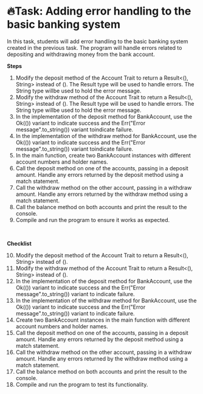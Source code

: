 # 🔥Task: Adding error handling to the basic banking system

In this task, students will add error handling to the basic banking system created in the previous task. The program will handle errors related to depositing and withdrawing money from the bank account.

**Steps**

1. Modify the deposit method of the Account Trait to return a Result<(), String> instead of (). The Result type will be used to handle errors. The String type willbe used to hold the error message.
2. Modify the withdraw method of the Account Trait to return a Result<(), String> instead of (). The Result type will be used to handle errors. The String type willbe used to hold the error message.
3. In the implementation of the deposit method for BankAccount, use the Ok(()) variant to indicate success and the Err("Error message".to_string()) variant toindicate failure.
4. In the implementation of the withdraw method for BankAccount, use the Ok(()) variant to indicate success and the Err("Error message".to_string()) variant toindicate failure.
5. In the main function, create two BankAccount instances with different account numbers and holder names.
6. Call the deposit method on one of the accounts, passing in a deposit amount. Handle any errors returned by the deposit method using a match statement.
7. Call the withdraw method on the other account, passing in a withdraw amount. Handle any errors returned by the withdraw method using a match statement.
8. Call the balance method on both accounts and print the result to the console.
9. Compile and run the program to ensure it works as expected.

 <br/>

**Checklist**

10. Modify the deposit method of the Account Trait to return a Result<(), String> instead of ().
11. Modify the withdraw method of the Account Trait to return a Result<(), String> instead of ().
12. In the implementation of the deposit method for BankAccount, use the Ok(()) variant to indicate success and the Err("Error message".to_string()) variant to indicate failure.
13. In the implementation of the withdraw method for BankAccount, use the Ok(()) variant to indicate success and the Err("Error message".to_string()) variant to indicate failure.
14. Create two BankAccount instances in the main function with different account numbers and holder names.
15. Call the deposit method on one of the accounts, passing in a deposit amount. Handle any errors returned by the deposit method using a match statement.
16. Call the withdraw method on the other account, passing in a withdraw amount. Handle any errors returned by the withdraw method using a match statement.
17. Call the balance method on both accounts and print the result to the console.
18. Compile and run the program to test its functionality.
